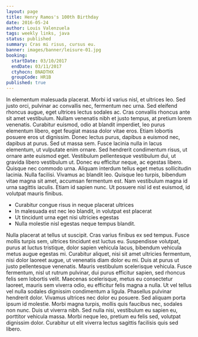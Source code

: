 ```yaml
---
layout: page
title: Henry Ramos's 100th Birthday
date: 2016-05-24
author: Louis Valenzuela
tags: weekly links, java
status: published
summary: Cras mi risus, cursus eu.
banner: images/banner/leisure-01.jpg
booking:
  startDate: 03/10/2017
  endDate: 03/11/2017
  ctyhocn: BNADTHX
  groupCode: HR1B
published: true
---
```

In elementum malesuada placerat. Morbi id varius nisl, et ultrices leo. Sed justo orci, pulvinar ac convallis nec, fermentum nec urna. Sed eleifend rhoncus augue, eget ultrices lectus sodales ac. Cras convallis rhoncus ante sit amet vestibulum. Nullam venenatis nibh et justo tempus, at pretium lorem venenatis. Curabitur euismod, odio at blandit imperdiet, leo purus elementum libero, eget feugiat massa dolor vitae eros. Etiam lobortis posuere eros ut dignissim. Donec lectus purus, dapibus a euismod nec, dapibus at purus. Sed ut massa sem. Fusce lacinia nulla in lacus elementum, ut vulputate enim ornare.
Sed hendrerit condimentum risus, ut ornare ante euismod eget. Vestibulum pellentesque vestibulum dui, ut gravida libero vestibulum ut. Donec eu efficitur neque, ac egestas libero. Quisque nec commodo urna. Aliquam interdum tellus eget metus sollicitudin lacinia. Nulla facilisi. Vivamus ac blandit leo. Quisque leo turpis, bibendum vitae magna sit amet, accumsan fermentum est. Nam vestibulum magna id urna sagittis iaculis. Etiam id sapien nunc. Ut posuere nisl id est euismod, id volutpat mauris finibus.

* Curabitur congue risus in neque placerat ultrices
* In malesuada est nec leo blandit, in volutpat est placerat
* Ut tincidunt urna eget nisi ultricies egestas
* Nulla molestie nisl egestas neque tempus blandit.

Nulla placerat at tellus ut suscipit. Cras varius finibus ex sed tempus. Fusce mollis turpis sem, ultrices tincidunt est luctus eu. Suspendisse volutpat, purus at luctus tristique, dolor sapien vehicula lacus, bibendum vehicula metus augue egestas mi. Curabitur aliquet, nisi sit amet ultricies fermentum, nisi dolor laoreet augue, ut venenatis diam dolor eu mi. Duis at purus ut justo pellentesque venenatis. Mauris vestibulum scelerisque vehicula. Fusce fermentum, nisl ut rutrum pulvinar, dui purus efficitur sapien, sed rhoncus felis sem lobortis velit. Maecenas scelerisque, metus eu consectetur laoreet, mauris sem viverra odio, eu efficitur felis magna a nulla. Ut vel tellus vel nulla sodales dignissim condimentum a ligula. Phasellus pulvinar hendrerit dolor.
Vivamus ultrices nec dolor eu posuere. Sed aliquam porta ipsum id molestie. Morbi magna turpis, mollis quis faucibus nec, sodales non nunc. Duis ut viverra nibh. Sed nulla nisi, vestibulum eu sapien eu, porttitor vehicula massa. Morbi neque leo, pretium eu felis sed, volutpat dignissim dolor. Curabitur ut elit viverra lectus sagittis facilisis quis sed libero.
